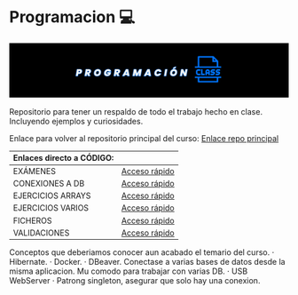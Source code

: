 
# Programacion 💻


![Alt text](img/Prueba%20imagen%20encabezado%20programacion.png)

Repositorio para tener un respaldo de todo el trabajo hecho en clase. Incluyendo ejemplos y curiosidades.

Enlace para volver al repositorio principal del curso:
[Enlace repo principal](https://github.com/MateoCarballo/Principal/blob/main/README.md)





| Enlaces directo a CÓDIGO:         |                                       |
|-----------------------------|---------------------------------------------|
| EXÁMENES          | [Acceso rápido](./Codigo%20Java/00_EXAMENES/)         |
| CONEXIONES A DB   | [Acceso rápido](./Codigo%20Java/Conexiones%20a%20DB/) |                           
| EJERCICIOS ARRAYS | [Acceso rápido](./Codigo%20Java/ejemplos-20230517/)   | 
| EJERCICIOS VARIOS | [Acceso rápido](./Codigo%20Java/EJERCICIOS/)          |
| FICHEROS          | [Acceso rápido](./Codigo%20Java/Ficheros/)            |
| VALIDACIONES      | [Acceso rápido](./Codigo%20Java/VALIDACIONES/)        |

Conceptos que deberiamos conocer aun acabado el temario del curso.
· Hibernate.
· Docker.
· DBeaver. Conectase a varias bases de datos desde la misma aplicacion. Mu comodo para trabajar con varias DB.
· USB WebServer
· Patrong singleton, asegurar que solo hay una conexion.
